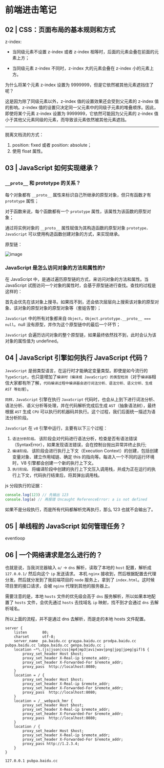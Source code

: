 # 前端进击笔记

## 02 | CSS：页面布局的基本规则和方式

z-index:

- 当同级元素不设置 z-index 或者 z-index 相等时，后面的元素会叠在前面的元素上方；

- 当同级元素 z-index 不同时，z-index 大的元素会叠在 z-index 小的元素上方。

为什么将某个元素 z-index 设置为 9999999，但是它依然被其他元素遮挡住了呢？

这是因为除了同级元素以外，z-index 值的设置效果还会受到父元素的 z-index 值的影响。z-index 值的设置只决定同一父元素中的同级子元素的堆叠顺序。因此，即使将某个元素 z-index 设置为 9999999，它依然可能因为父元素的 z-index 值小于其他父元素同级的元素，而导致该元素依然被其他元素遮挡。

---

脱离文档流的方式：

1. position: fixed 或者 position: absolute；
2. 使用 float 属性。

## 03 | JavaScript 如何实现继承？

### `__proto__` 和 prototype 的关系？

每个对象都有 `__proto__` 属性来标识自己所继承的原型对象，但只有函数才有 `prototype` 属性；

对于函数来说，每个函数都有一个 `prototype` 属性，该属性为该函数的原型对象；

通过将实例对象的 `__proto__` 属性赋值为其构造函数的原型对象 `prototype，JavaScript` 可以使用构造函数创建对象的方式，来实现继承。

原型链：

![image](/js/prototype-link.png)

### JavaScript 是怎么访问对象的方法和属性的?

在 JavaScript 中，是通过遍历原型链的方式，来访问对象的方法和属性。当 JavaScript 试图访问一个对象的属性时，会基于原型链进行查找。查找的过程是这样的：

首先会优先在该对象上搜寻。如果找不到，还会依次层层向上搜索该对象的原型对象、该对象的原型对象的原型对象等（套娃告警）；

`JavaScript` 中的所有对象都来自 `Object`，`Object.prototype.__proto__ === null`。null 没有原型，并作为这个原型链中的最后一个环节；

`JavaScript` 会遍历访问对象的整个原型链，如果最终依然找不到，此时会认为该对象的属性值为 undefined。

## 04 | JavaScript 引擎如何执行 JavaScript 代码？

`JavaScript` 是弱类型语言，在运行时才能确定变量类型。即使是如今流行的 `TypeScript`，也只是增加了`编译时（编译成 JavaScript）的类型检测`（对于`编译器`相信大家都有所了解，`代码编译过程中编译器会进行词法分析、语法分析、语义分析、生成 AST 等处理`）。

`同样，JavaScript` 引擎在执行 `JavaScript` 代码时，也会从上到下进行词法分析、语法分析、语义分析等处理，并在代码解析完成后生成 `AST`（抽象语法树），最终根据 `AST` 生成 `CPU` 可以执行的机器码并执行。这个过程，我们后面统一描述为语法分析阶段。

`JavaScript` 在 `v8` 引擎中运行，主要有以下三个过程：

1. `语法分析阶段。` 该阶段会对代码进行语法分析，检查是否有语法错误（SyntaxError），如果发现语法错误，会在控制台抛出异常并终止执行;
2. `编译阶段。` 该阶段会进行执行上下文（Execution Context）的创建，包括创建变量对象、建立作用域链、确定 this 的指向等。每进入一个不同的运行环境时，V8 引擎都会创建一个新的执行上下文。
3. `执行阶段。` 将编译阶段中创建的执行上下文压入调用栈，并成为正在运行的执行上下文，代码执行结束后，将其弹出调用栈。

js 分段执行的证据：

```js
console.log(123) // 先输出 123
console.log(a) // 再报错 Uncaught ReferenceError: a is not defined
```

如果不是分段执行，而是所有代码都解析完再执行，那么 123 也就不会输出了。

## 05 | 单线程的 JavaScript 如何管理任务？

eventloop

## 06 | 一个网络请求是怎么进行的？

也就是说，当我浏览器输入 `a/` -> `dns` 解析，读取了本地的 `host` 配置，解析成 `127.0.0.1/` 然后向这个 `ip` 发送请求。 本机 `nginx` 接收到，然后根据配置去代理分发。然后就分发到了我前端项目的 `node` 服务上，拿到了 `index.html`。这时候项目里的接口请求，会被 `nginx` 代理到其他的服务器上。

需要注意的是，本地 `hosts` 文件的优先级会高于 `dns` 服务解析，所以如果本地配置了 `hosts` 文件，会优先通过 `hosts` 去找域名 `ip` 映射，找不到才会通过 `dns` 去解析域名。

所以上面的流程，并不是通过 dns 去解析，而是走的本地 hosts 文件配置。

```nginx
server {
    listen       80;
    charset      utf-8;
    server_name  pa.baidu.cc graypa.baidu.cc prodpa.baidu.cc pubpa.baidu.cc labpa.baidu.cc genpa.baidu.cc ;
    location ~*\.(js|json|css|mp4|mp3|avi|wav|png|jpg|jpeg|gif)$ {
        proxy_set_header Host $host;
        proxy_set_header X-Real-ip $remote_addr;
        proxy_set_header X-Forwarded-For $remote_addr;
        proxy_pass  http://localhost:8080;
    }
    location = / {
        proxy_set_header Host $host;
        proxy_set_header X-Real-ip $remote_addr;
        proxy_set_header X-Forwarded-For $remote_addr;
        proxy_pass  http://localhost:8080;
    }
    location = /__webpack_hmr {
        proxy_set_header Host $host;
        proxy_set_header X-Real-ip $remote_addr;
        proxy_set_header X-Forwarded-For $remote_addr;
        proxy_pass  http://localhost:8080;
    }
    location / {
        proxy_set_header Host $host;
        proxy_set_header X-Real-ip $remote_addr;
        proxy_set_header X-Forwarded-For $remote_addr;
        proxy_pass http://1.2.3.4;
    }
}
```

```host
127.0.0.1 pubpa.baidu.cc
```

